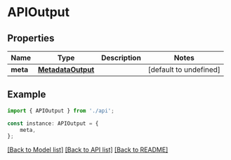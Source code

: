 # APIOutput


## Properties

Name | Type | Description | Notes
------------ | ------------- | ------------- | -------------
**meta** | [**MetadataOutput**](MetadataOutput.md) |  | [default to undefined]

## Example

```typescript
import { APIOutput } from './api';

const instance: APIOutput = {
    meta,
};
```

[[Back to Model list]](../README.md#documentation-for-models) [[Back to API list]](../README.md#documentation-for-api-endpoints) [[Back to README]](../README.md)
